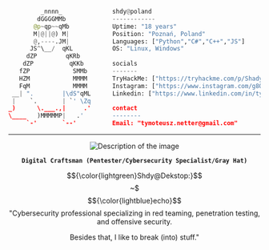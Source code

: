 ```python
         _nnnn_              shdy@poland
        dGGGGMMb             ------------
       @p~qp~~qMb            Uptime: "18 years"
       M|@||@) M|            Position: "Poznań, Poland"
       @,----.JM|            Languages: ["Python","C#","C++","JS"]
      JS^\__/  qKL           OS: "Linux, Windows"
     dZP        qKRb         
    dZP          qKKb        socials
   fZP            SMMb       -------
   HZM            MMMM       TryHackMe: ["https://tryhackme.com/p/Shadyy"]
   FqM            MMMM       Instagram: ["https://www.instagram.com/g80.shadyy/"]
 __| ".        |\dS"qML      Linkedin: ["https://www.linkedin.com/in/tymoteusz-netter/"]
 |    `.       | `' \Zq      
_)      \.___.,|     .'      contact
\____   )MMMMMP|   .'        --------
     `-'       `--'          Email: "tymoteusz.netter@gmail.com"
```

-------

<div align="center">
  <img src="https://github.com/user-attachments/assets/2cacd356-9239-4591-8327-678140cc3442" alt="Description of the image">
         
 **`Digital Craftsman (Pentester/Cybersecurity Specialist/Gray Hat)`**

$${\color{lightgreen}Shdy@Dekstop:}$$~$ $${\color{lightblue}echo}$$ "Cybersecurity professional specializing in red teaming, penetration testing, and offensive security. 

Besides that, I like to break (into) stuff."

